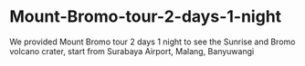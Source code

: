 # Mount-Bromo-tour-2-days-1-night
We provided Mount Bromo tour 2 days 1 night to see the Sunrise and Bromo volcano crater, start from Surabaya Airport, Malang, Banyuwangi
